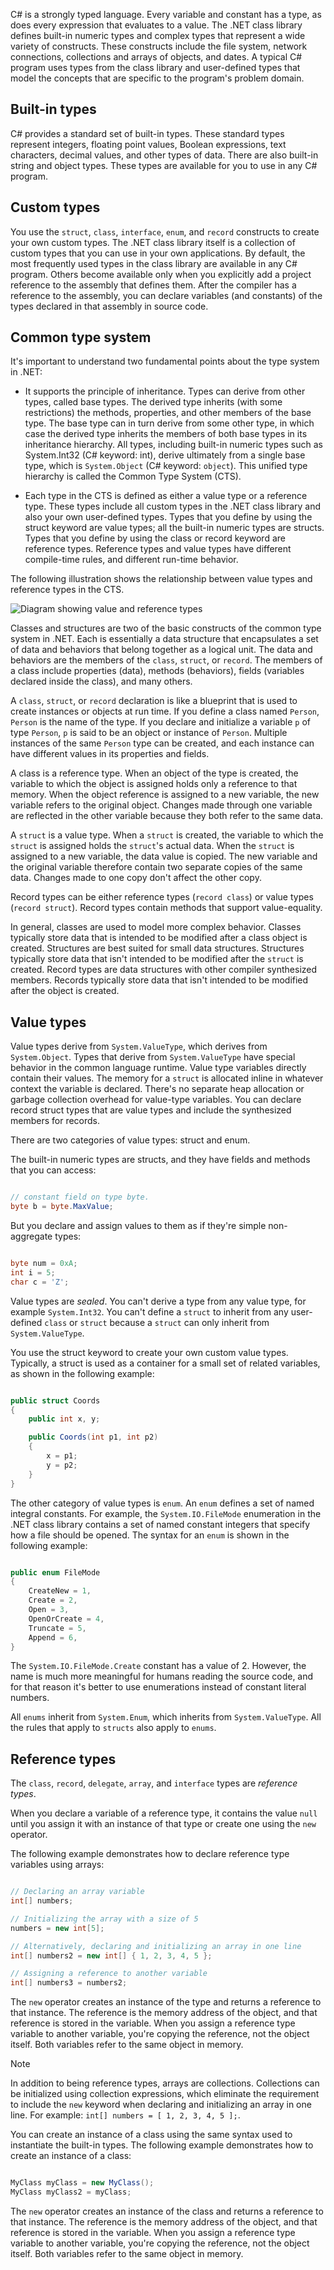 C# is a strongly typed language. Every variable and constant has a type, as does every expression that evaluates to a value. The .NET class library defines built-in numeric types and complex types that represent a wide variety of constructs. These constructs include the file system, network connections, collections and arrays of objects, and dates. A typical C# program uses types from the class library and user-defined types that model the concepts that are specific to the program's problem domain.

## Built-in types

C# provides a standard set of built-in types. These standard types represent integers, floating point values, Boolean expressions, text characters, decimal values, and other types of data. There are also built-in string and object types. These types are available for you to use in any C# program.

## Custom types

You use the `struct`, `class`, `interface`, `enum`, and `record` constructs to create your own custom types. The .NET class library itself is a collection of custom types that you can use in your own applications. By default, the most frequently used types in the class library are available in any C# program. Others become available only when you explicitly add a project reference to the assembly that defines them. After the compiler has a reference to the assembly, you can declare variables (and constants) of the types declared in that assembly in source code.

## Common type system

It's important to understand two fundamental points about the type system in .NET:

- It supports the principle of inheritance. Types can derive from other types, called base types. The derived type inherits (with some restrictions) the methods, properties, and other members of the base type. The base type can in turn derive from some other type, in which case the derived type inherits the members of both base types in its inheritance hierarchy. All types, including built-in numeric types such as System.Int32 (C# keyword: int), derive ultimately from a single base type, which is `System.Object` (C# keyword: `object`). This unified type hierarchy is called the Common Type System (CTS).

- Each type in the CTS is defined as either a value type or a reference type. These types include all custom types in the .NET class library and also your own user-defined types. Types that you define by using the struct keyword are value types; all the built-in numeric types are structs. Types that you define by using the class or record keyword are reference types. Reference types and value types have different compile-time rules, and different run-time behavior.

The following illustration shows the relationship between value types and reference types in the CTS.

![Diagram showing value and reference types](../media/value-reference-types-common-type-system.png)

Classes and structures are two of the basic constructs of the common type system in .NET. Each is essentially a data structure that encapsulates a set of data and behaviors that belong together as a logical unit. The data and behaviors are the members of the `class`, `struct`, or `record`. The members of a class include properties (data), methods (behaviors), fields (variables declared inside the class), and many others.

A `class`, `struct`, or `record` declaration is like a blueprint that is used to create instances or objects at run time. If you define a class named `Person`, `Person` is the name of the type. If you declare and initialize a variable `p` of type `Person`, `p` is said to be an object or instance of `Person`. Multiple instances of the same `Person` type can be created, and each instance can have different values in its properties and fields.

A class is a reference type. When an object of the type is created, the variable to which the object is assigned holds only a reference to that memory. When the object reference is assigned to a new variable, the new variable refers to the original object. Changes made through one variable are reflected in the other variable because they both refer to the same data.

A `struct` is a value type. When a `struct` is created, the variable to which the `struct` is assigned holds the `struct`'s actual data. When the `struct` is assigned to a new variable, the data value is copied. The new variable and the original variable therefore contain two separate copies of the same data. Changes made to one copy don't affect the other copy.

Record types can be either reference types (`record class`) or value types (`record struct`). Record types contain methods that support value-equality.

In general, classes are used to model more complex behavior. Classes typically store data that is intended to be modified after a class object is created. Structures are best suited for small data structures. Structures typically store data that isn't intended to be modified after the `struct` is created. Record types are data structures with other compiler synthesized members. Records typically store data that isn't intended to be modified after the object is created.

## Value types

Value types derive from `System.ValueType`, which derives from `System.Object`. Types that derive from `System.ValueType` have special behavior in the common language runtime. Value type variables directly contain their values. The memory for a `struct` is allocated inline in whatever context the variable is declared. There's no separate heap allocation or garbage collection overhead for value-type variables. You can declare record struct types that are value types and include the synthesized members for records.

There are two categories of value types: struct and enum.

The built-in numeric types are structs, and they have fields and methods that you can access:

```csharp

// constant field on type byte.
byte b = byte.MaxValue;

```

But you declare and assign values to them as if they're simple non-aggregate types:

```csharp

byte num = 0xA;
int i = 5;
char c = 'Z';

```

Value types are *sealed*. You can't derive a type from any value type, for example `System.Int32`. You can't define a `struct` to inherit from any user-defined `class` or `struct` because a `struct` can only inherit from `System.ValueType`.

You use the struct keyword to create your own custom value types. Typically, a struct is used as a container for a small set of related variables, as shown in the following example:

```csharp

public struct Coords
{
    public int x, y;

    public Coords(int p1, int p2)
    {
        x = p1;
        y = p2;
    }
}

```

The other category of value types is `enum`. An `enum` defines a set of named integral constants. For example, the `System.IO.FileMode` enumeration in the .NET class library contains a set of named constant integers that specify how a file should be opened. The syntax for an `enum` is shown in the following example:

```csharp

public enum FileMode
{
    CreateNew = 1,
    Create = 2,
    Open = 3,
    OpenOrCreate = 4,
    Truncate = 5,
    Append = 6,
}

```

The `System.IO.FileMode.Create` constant has a value of 2. However, the name is much more meaningful for humans reading the source code, and for that reason it's better to use enumerations instead of constant literal numbers.

All `enums` inherit from `System.Enum`, which inherits from `System.ValueType`. All the rules that apply to `structs` also apply to `enums`.

## Reference types

The `class`, `record`, `delegate`, `array`, and `interface` types are *reference types*.

When you declare a variable of a reference type, it contains the value `null` until you assign it with an instance of that type or create one using the `new` operator.

The following example demonstrates how to declare reference type variables using arrays:

```csharp

// Declaring an array variable
int[] numbers;

// Initializing the array with a size of 5
numbers = new int[5];

// Alternatively, declaring and initializing an array in one line
int[] numbers2 = new int[] { 1, 2, 3, 4, 5 };

// Assigning a reference to another variable
int[] numbers3 = numbers2;

```

The `new` operator creates an instance of the type and returns a reference to that instance. The reference is the memory address of the object, and that reference is stored in the variable. When you assign a reference type variable to another variable, you're copying the reference, not the object itself. Both variables refer to the same object in memory.

> [!NOTE]
> In addition to being reference types, arrays are collections. Collections can be initialized using collection expressions, which eliminate the requirement to include the `new` keyword when declaring and initializing an array in one line. For example: `int[] numbers = [ 1, 2, 3, 4, 5 ];`.

You can create an instance of a class using the same syntax used to instantiate the built-in types. The following example demonstrates how to create an instance of a class:

```csharp

MyClass myClass = new MyClass();
MyClass myClass2 = myClass;

```

The `new` operator creates an instance of the class and returns a reference to that instance. The reference is the memory address of the object, and that reference is stored in the variable. When you assign a reference type variable to another variable, you're copying the reference, not the object itself. Both variables refer to the same object in memory.
